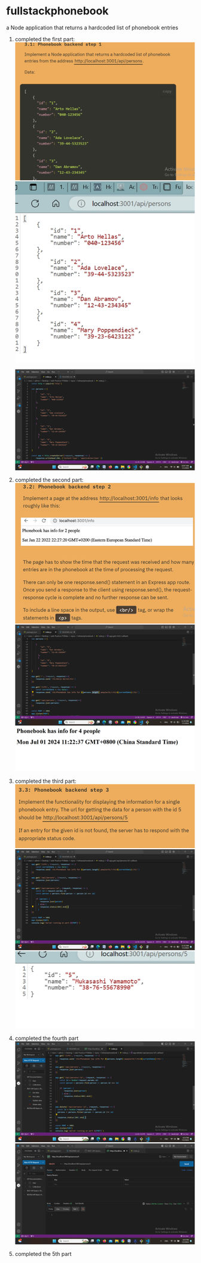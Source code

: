 # fullstackphonebook
a Node application that returns a hardcoded list of phonebook entries 


1. completed the first part:
   ![alt text](image.png) 
   ![alt text](image-1.png)

   ![alt text](image-2.png)

2. completed the second part:
   ![alt text](image-3.png)
   ![alt text](image-4.png)
   ![alt text](image-5.png)

3. completed the third part:
   ![alt text](image-6.png)
   ![alt text](image-7.png)
   ![alt text](image-8.png)

4. completed the fourth part
   ![alt text](image-9.png)
   ![alt text](image-10.png)

5. completed the 5th part



